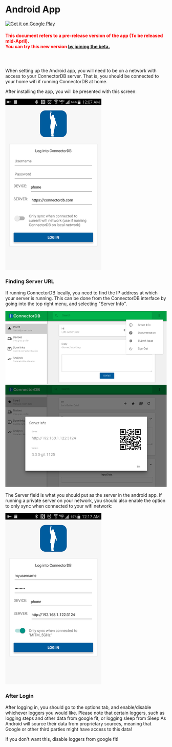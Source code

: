 # Android App

<a href='https://play.google.com/store/apps/details?id=com.connectordb_android&pcampaignid=MKT-Other-global-all-co-prtnr-py-PartBadge-Mar2515-1'><img width="250" alt='Get it on Google Play' src='https://play.google.com/intl/en_us/badges/images/generic/en_badge_web_generic.png'/></a>

<h4 style="color: red;padding-bottom: 40px;">This document refers to a pre-release version of the app (To be released mid-April).<br/> You can try this new version <a href="https://play.google.com/apps/testing/com.connectordb_android">by joining the beta.</a></h4>

When setting up the Android app, you will need to be on a network with access to your ConnectorDB server. That is, you should be connected to your home wifi if running ConnectorDB at home.

After installing the app, you will be presented with this screen:

<img src="/assets/docs/img/android-login.png" width="300"/>

### Finding Server URL

If running ConnectorDB locally, you need to find the IP address at which your server is running. This can be done from the ConnectorDB interface
by going into the top right menu, and selecting "Server Info".

<img src="/assets/docs/img/top-menu.png"/>
<img src="/assets/docs/img/server-info.png"/>

The Server field is what you should put as the server in the android app. If running a private server on your network, you should also enable the option to only sync when connected to your wifi network:

<img src="/assets/docs/img/android-login-filled.png" width="300"/>

### After Login

After logging in, you should go to the options tab, and enable/disable whichever loggers you would like. Please note that certain loggers, such as logging steps and other data from google fit, or logging sleep from Sleep As Android will source their data from proprietary sources, meaning that Google or other third parties might have access to this data!

If you don't want this, disable loggers from google fit!
